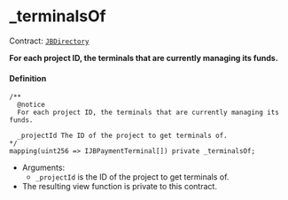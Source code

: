 # _terminalsOf

Contract: [`JBDirectory`](/dev/api/contracts/jbdirectory/README.md)‌

**For each project ID, the terminals that are currently managing its funds.**

#### Definition

```
/**
  @notice
  For each project ID, the terminals that are currently managing its funds.

  _projectId The ID of the project to get terminals of.
*/
mapping(uint256 => IJBPaymentTerminal[]) private _terminalsOf;
```

* Arguments:
  * `_projectId` is the ID of the project to get terminals of.
* The resulting view function is private to this contract.
